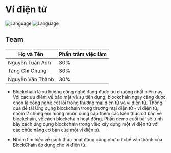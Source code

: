 # Ví điện tử

![Language](https://img.shields.io/badge/Language-Java-orange.svg)
![Language](https://img.shields.io/badge/Team-SGU-orange.svg)

## Team
| Họ và Tên  | Phần trăm việc làm |
| ----- | ----- |
| Nguyễn Tuấn Anh | 30% |
| Tăng Chí Chung | 30% |
| Nguyễn Văn Thành | 30% |

- Blockchain là xu hướng công nghệ đang được ưu chuộng nhất hiện nay. Với các ưu điểm về bảo mật và sự tiện dụng, blockchain ngày càng được chọn là công nghệ cốt lõi trong thương mại điện tử và ví điện tử. Thông qua đề tài Ứng dụng blockchain trong thương mại điện tử - ví điện tử, nhóm 2 chúng em mong muốn cung cấp thêm các kiến thức cơ bản về blockchain, về cách blockchain hoạt động. Phần demo cuối bài sẽ trình bày cách ứng dụng blockchain trong việc xây dựng một ví điện tử với các chức năng cơ bản của một ví điện tử.

- Nhóm tìm hiểu về cách thức hoạt động cũng như cơ chế vận thành của BlockChain áp dụng cho ví điện tử.
